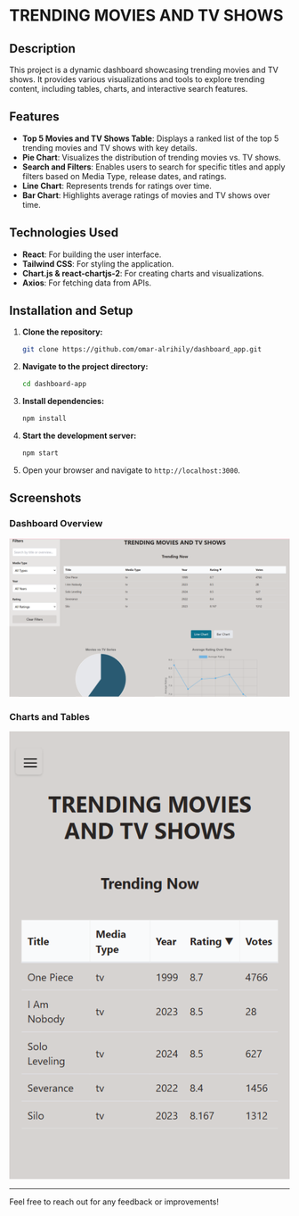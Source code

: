 # TRENDING MOVIES AND TV SHOWS

## Description
This project is a dynamic dashboard showcasing trending movies and TV shows. It provides various visualizations and tools to explore trending content, including tables, charts, and interactive search features.

## Features
- **Top 5 Movies and TV Shows Table**: Displays a ranked list of the top 5 trending movies and TV shows with key details.
- **Pie Chart**: Visualizes the distribution of trending movies vs. TV shows.
- **Search and Filters**: Enables users to search for specific titles and apply filters based on Media Type, release dates, and ratings.
- **Line Chart**: Represents trends for ratings over time.
- **Bar Chart**: Highlights average ratings of movies and TV shows over time.

## Technologies Used
- **React**: For building the user interface.
- **Tailwind CSS**: For styling the application.
- **Chart.js & react-chartjs-2**: For creating charts and visualizations.
- **Axios**: For fetching data from APIs.


## Installation and Setup

1. **Clone the repository:**
   ```bash
   git clone https://github.com/omar-alrihily/dashboard_app.git
   ```

2. **Navigate to the project directory:**
   ```bash
   cd dashboard-app
   ```

3. **Install dependencies:**
   ```bash
   npm install
   ```

4. **Start the development server:**
   ```bash
   npm start
   ```

5. Open your browser and navigate to `http://localhost:3000`.

## Screenshots

### Dashboard Overview
![Dashboard Overview](./screenshots/ui-screenshot-1.png)

### Charts and Tables
![Charts and Tables](./screenshots/ui-screenshot-2.png)



---
Feel free to reach out for any feedback or improvements!
